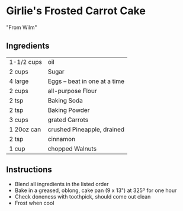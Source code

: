 # Girlie's Frosted Carrot Cake

"From Wilm"

## Ingredients

|            |                              |
| ---------- | ---------------------------- |
| 1-1/2 cups | oil                          |
| 2 cups     | Sugar                        |
| 4 large    | Eggs – beat in one at a time |
| 2 cups     | all-purpose Flour            |
| 2 tsp      | Baking Soda                  |
| 2 tsp      | Baking Powder                |
| 3 cups     | grated Carrots               |
| 1 20oz can | crushed Pineapple, drained   |
| 2 tsp      | cinnamon                     |
| 1 cup      | chopped Walnuts              |

## Instructions

- Blend all ingredients in the listed order
- Bake in a greased, oblong, cake pan (9 x 13") at 325º for one hour
- Check doneness with toothpick, should come out clean
- Frost when cool
